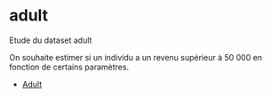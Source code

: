 # adult

Etude du dataset adult

On souhaite estimer si un individu a un revenu supérieur à 50 000 en fonction de certains paramètres.

* [Adult](adult.ipynb)

